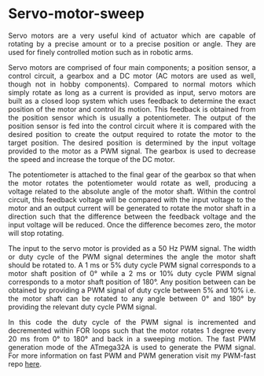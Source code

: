 # Servo-motor-sweep

<p align="justify">Servo motors are a very useful kind of actuator which are capable of rotating by a precise amount or to a precise position or angle. They are used for finely 
controlled motion such as in robotic arms.</p>

<p align="justify">Servo motors are comprised of four main components; a position sensor, a control circuit, a gearbox and a DC motor (AC motors are used as well, though not in hobby components). Compared to normal motors which simply rotate as long as a current is provided as input, servo motors are built as a closed loop system which uses feedback to determine the exact position of the motor and control its motion. This feedback is obtained from the position sensor which is usually a potentiometer. The output of the position sensor is fed into the control circuit where it is compared with the desired position to create the output required to rotate the motor to the target position. The desired position is determined by the input voltage provided to the motor as a PWM signal. The gearbox is used to decrease the speed and increase the torque of the DC motor.</p>

<p align="justify">The potentiometer is attached to the final gear of the gearbox so that when the motor rotates the potentiometer would rotate as well, producing a voltage 
related to the absolute angle of the motor shaft. Within the control circuit, this feedback voltage will be compared with the input voltage to the motor and an output current will be generated to rotate the motor shaft in a direction such that the difference between the feedback voltage and the input voltage will be reduced. Once the difference becomes zero, the motor will stop rotating.</p>

<p align="justify">The input to the servo motor is provided as a 50 Hz PWM signal. The width or duty cycle of the PWM signal determines the angle the motor shaft should be rotated to. A 1 ms or 5% duty cycle PWM signal corresponds to a motor shaft position of 0&#xb0; while a 2 ms or 10% duty cycle PWM signal corresponds to a motor shaft position of 180&#xb0;. Any position between can be obtained by providing a PWM signal of duty cycle between 5% and 10% i.e. the motor shaft can be rotated to any angle between 0&#xb0; and 180&#xb0; by providing the relevant duty cycle PWM signal.</p>

<p align="justify">In this code the duty cycle of the PWM signal is incremented and decremented within FOR loops such that the motor rotates 1 degree every 20 ms from 0&#xb0; to 180&#xb0; and back in a sweeping motion. The fast PWM generation mode of the ATmega32A is used to generate the PWM signal. For more information on fast PWM and PWM generation visit my PWM-fast repo <a href="https://github.com/asitha-navaratne/PWM-fast">here</a>.</p>
